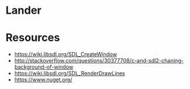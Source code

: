 # Lander

# Resources
 - https://wiki.libsdl.org/SDL_CreateWindow
 - http://stackoverflow.com/questions/30377708/c-and-sdl2-chaning-background-of-window
 - https://wiki.libsdl.org/SDL_RenderDrawLines
 - https://www.nuget.org/
